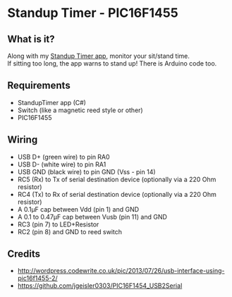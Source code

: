 ﻿Standup Timer - PIC16F1455
==========================================

## What is it?
Along with my [Standup Timer app](https://github.com/joeostrander/StandupTimer), monitor your sit/stand time.  
If sitting too long, the app warns to stand up!  There is Arduino code too.


## Requirements
* StandupTimer app (C#)
* Switch (like a magnetic reed style or other)
* PIC16F1455

## Wiring
* USB D+ (green wire) to pin RA0
* USB D- (white wire) to pin RA1
* USB GND (black wire) to pin GND (Vss - pin 14)
* RC5 (Rx) to Tx of serial destination device (optionally via a 220 Ohm resistor)
* RC4 (Tx) to Rx of serial destination device (optionally via a 220 Ohm resistor)
* A 0.1µF cap between Vdd (pin 1) and GND
* A 0.1 to 0.47µF cap between Vusb (pin 11) and GND
* RC3 (pin 7) to LED+Resistor
* RC2 (pin 8) and GND to reed switch


## Credits
* http://wordpress.codewrite.co.uk/pic/2013/07/26/usb-interface-using-pic16f1455-2/
* https://github.com/jgeisler0303/PIC16F1454_USB2Serial